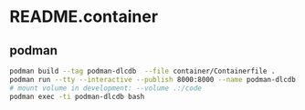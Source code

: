 # README.container

## podman

```bash
podman build --tag podman-dlcdb  --file container/Containerfile .
podman run --tty --interactive --publish 8000:8000 --name podman-dlcdb --rm podman-dlcdb
# mount volume in development: --volume .:/code
podman exec -ti podman-dlcdb bash
```


